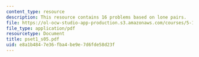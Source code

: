 ```yaml
---
content_type: resource
description: This resource contains 16 problems based on lone pairs.
file: https://ol-ocw-studio-app-production.s3.amazonaws.com/courses/5-12-organic-chemistry-i-spring-2005/e8a1b4847e36fba4be9e7d6fde58d23f_pset1_s05.pdf
file_type: application/pdf
resourcetype: Document
title: pset1_s05.pdf
uid: e8a1b484-7e36-fba4-be9e-7d6fde58d23f
---
```

